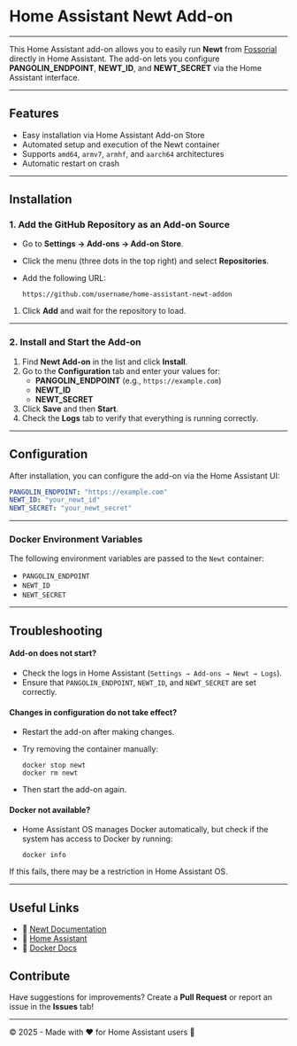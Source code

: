 # **Home Assistant Newt Add-on**

---

This Home Assistant add-on allows you to easily run **Newt** from [Fossorial](https://docs.fossorial.io/Newt/overview) directly in Home Assistant. The add-on lets you configure **PANGOLIN_ENDPOINT**, **NEWT_ID**, and **NEWT_SECRET** via the Home Assistant interface.

---
## Features


- Easy installation via Home Assistant Add-on Store  
- Automated setup and execution of the Newt container  
- Supports `amd64`, `armv7`, `armhf`, and `aarch64` architectures  
- Automatic restart on crash

---
## Installation


### **1. Add the GitHub Repository as an Add-on Source**


- Go to **Settings → Add-ons → Add-on Store**.
- Click the menu (three dots in the top right) and select **Repositories**.
- Add the following URL:
    
    ```
    https://github.com/username/home-assistant-newt-addon
    ```
    

1. Click **Add** and wait for the repository to load.

---
### **2. Install and Start the Add-on**


1. Find **Newt Add-on** in the list and click **Install**.
2. Go to the **Configuration** tab and enter your values for:
    - **PANGOLIN_ENDPOINT** (e.g., `https://example.com`)
    - **NEWT_ID**
    - **NEWT_SECRET**
3. Click **Save** and then **Start**.
4. Check the **Logs** tab to verify that everything is running correctly.

---
## **Configuration**


After installation, you can configure the add-on via the Home Assistant UI:

```yaml
PANGOLIN_ENDPOINT: "https://example.com"
NEWT_ID: "your_newt_id"
NEWT_SECRET: "your_newt_secret"
```

---
### **Docker Environment Variables**

The following environment variables are passed to the `Newt` container:

- `PANGOLIN_ENDPOINT`
- `NEWT_ID`
- `NEWT_SECRET`

--- 
## Troubleshooting


#### **Add-on does not start?**

- Check the logs in Home Assistant (`Settings → Add-ons → Newt → Logs`).
- Ensure that `PANGOLIN_ENDPOINT`, `NEWT_ID`, and `NEWT_SECRET` are set correctly.

#### **Changes in configuration do not take effect?**

- Restart the add-on after making changes.
- Try removing the container manually:
    
    ```shell
    docker stop newt
    docker rm newt
    ```
    

- Then start the add-on again.

#### **Docker not available?**

- Home Assistant OS manages Docker automatically, but check if the system has access to Docker by running:
    
    ```shell
    docker info
    ```
    

If this fails, there may be a restriction in Home Assistant OS.

---
## Useful Links

- 📖 [Newt Documentation](https://docs.fossorial.io/Newt/overview)
- 🏡 [Home Assistant](https://www.home-assistant.io/)
- 🐳 [Docker Docs](https://docs.docker.com/)


## Contribute

Have suggestions for improvements? Create a **Pull Request** or report an issue in the **Issues** tab!

---

© 2025 - Made with ❤️ for Home Assistant users 🚀